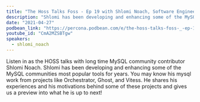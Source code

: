```yaml
---
title: "The Hoss Talks Foss - Ep 19 with Shlomi Noach, Software Engineer PlanetScale"
description: "Shlomi has been developing and enhancing some of the MySQL communities most popular tools for years. You may know his mysql work from projects like Orchestrator, Ghost, and Vitess. He shares his experiences and his motivations behind some of these projects and gives us a preview into what he is up to next!"
date: "2021-04-27"
podbean_link: "https://percona.podbean.com/e/the-hoss-talks-foss-_-ep-19-with-shlomi-noach-software-engineer-planetscale/"
youtube_id: "CmA2MZSBTgw"
speakers:
  - shlomi_noach
---
```


Listen in as the HOSS talks with long time MySQL community contributor Shlomi Noach. Shlomi has been developing and enhancing some of the MySQL communities most popular tools for years. You may know his mysql work from projects like Orchestrator, Ghost, and Vitess. He shares his experiences and his motivations behind some of these projects and gives us a preview into what he is up to next!